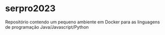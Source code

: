 # serpro2023
Repositório contendo um pequeno ambiente em Docker para as linguagens de programação Java/Javascript/Python
